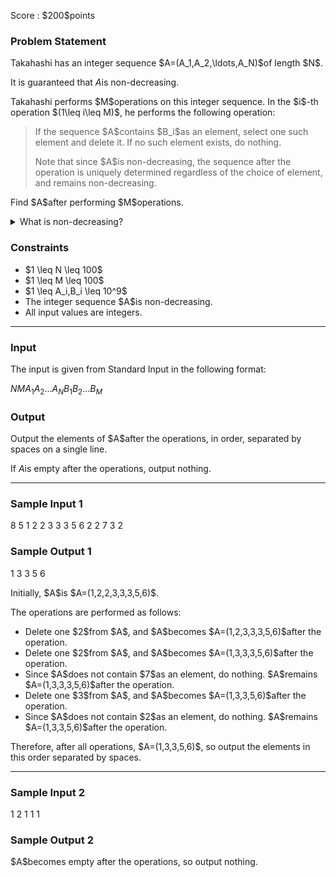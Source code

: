 
<div>

<span>

<span>

<p>
Score : $200$points
</p>

<div>

<section>

### **Problem Statement**

<p>
Takahashi has an integer sequence $A=(A_1,A_2,\ldots,A_N)$of length $N$.

It is guaranteed that $A$is non-decreasing.  
</p>

<p>
Takahashi performs $M$operations on this integer sequence.
In the $i$-th operation $(1\leq i\leq M)$, he performs the following operation:
</p>

<blockquote>

<p>
If the sequence $A$contains $B_i$as an element, select one such element and delete it.
If no such element exists, do nothing.
</p>

<p>
Note that since $A$is non-decreasing, the sequence after the operation is uniquely determined regardless of the choice of element, and remains non-decreasing.
</p>

</blockquote>

<p>
Find $A$after performing $M$operations.
</p>

<details>

<summary>
What is non-decreasing?
</summary>
A sequence $X=(X_1,X_2,\ldots,X_K)$is non-decreasing if
$X_i\leq X_{i+1}$holds
for all $i$$(1\leq i\leq K-1)$.

</details>

</section>

</div>

<div>

<section>

### **Constraints**

<ul>

<li>
$1 \leq N \leq 100$
</li>

<li>
$1 \leq M \leq 100$
</li>

<li>
$1 \leq A_i,B_i \leq 10^9$
</li>

<li>
The integer sequence $A$is non-decreasing.
</li>

<li>
All input values are integers.
</li>

</ul>

</section>

</div>

---

<div>

<div>

<section>

### **Input**

<p>
The input is given from Standard Input in the following format:
</p>

<div>

$N$$M$$A_1$$A_2$$\ldots$$A_N$$B_1$$B_2$$\ldots$$B_M$
</div>

</section>

</div>

<div>

<section>

### **Output**

<p>
Output the elements of $A$after the operations, in order, separated by spaces on a single line.

If $A$is empty after the operations, output nothing.  
</p>

</section>

</div>

</div>

---

<div>

<section>

### **Sample Input 1**

<div>

8 5
1 2 2 3 3 3 5 6
2 2 7 3 2

</div>

</section>

</div>

<div>

<section>

### **Sample Output 1**

<div>

1 3 3 5 6

</div>

<p>
Initially, $A$is $A=(1,2,2,3,3,3,5,6)$.

The operations are performed as follows:
</p>

<ul>

<li>
Delete one $2$from $A$, and $A$becomes $A=(1,2,3,3,3,5,6)$after the operation.
</li>

<li>
Delete one $2$from $A$, and $A$becomes $A=(1,3,3,3,5,6)$after the operation.
</li>

<li>
Since $A$does not contain $7$as an element, do nothing. $A$remains $A=(1,3,3,3,5,6)$after the operation.
</li>

<li>
Delete one $3$from $A$, and $A$becomes $A=(1,3,3,5,6)$after the operation.
</li>

<li>
Since $A$does not contain $2$as an element, do nothing. $A$remains $A=(1,3,3,5,6)$after the operation.
</li>

</ul>

<p>
Therefore, after all operations, $A=(1,3,3,5,6)$, so output the elements in this order separated by spaces.
</p>

</section>

</div>

---

<div>

<section>

### **Sample Input 2**

<div>

1 2
1
1 1

</div>

</section>

</div>

<div>

<section>

### **Sample Output 2**

<div>


</div>

<p>
$A$becomes empty after the operations, so output nothing.
</p>

</section>

</div>

</span>

</span>

</div>
